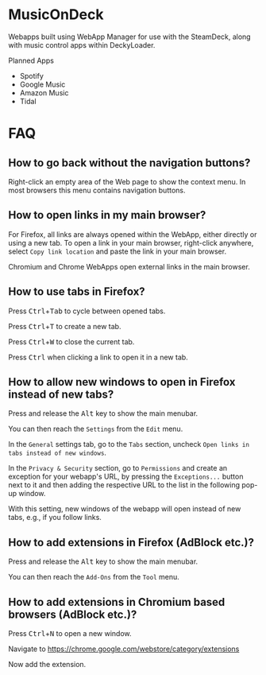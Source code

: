 # MusicOnDeck 

Webapps built using WebApp Manager for use with the SteamDeck, along with music control apps within DeckyLoader.

Planned Apps
 - Spotify
 - Google Music
 - Amazon Music
 - Tidal

FAQ
===

How to go back without the navigation buttons?
----------------------------------------------

Right-click an empty area of the Web page to show the context menu. In most browsers this menu contains navigation buttons.

How to open links in my main browser?
-------------------------------------

For Firefox, all links are always opened within the WebApp, either directly or using a new tab.
To open a link in your main browser, right-click anywhere, select `Copy link location` and paste the link in your main browser. 

Chromium and Chrome WebApps open external links in the main browser.

How to use tabs in Firefox?
---------------------------

Press <kbd>Ctrl</kbd>+<kbd>Tab</kbd> to cycle between opened tabs.

Press <kbd>Ctrl</kbd>+<kbd>T</kbd> to create a new tab.

Press <kbd>Ctrl</kbd>+<kbd>W</kbd> to close the current tab.

Press <kbd>Ctrl</kbd> when clicking a link to open it in a new tab.

How to allow new windows to open in Firefox instead of new tabs?
----------------------------------------------------------------

Press and release the <kbd>Alt</kbd> key to show the main menubar.

You can then reach the `Settings` from the `Edit` menu.

In the `General` settings tab, go to the `Tabs` section, uncheck `Open links in tabs instead of new windows`.

In the `Privacy & Security` section, go to `Permissions` and create an exception for your webapp's URL, by pressing the `Exceptions...` button next to it and then adding the respective URL to the list in the following pop-up window.

With this setting, new windows of the webapp will open instead of new tabs, e.g., if you follow links.

How to add extensions in Firefox (AdBlock etc.)?
------------------------------------------------

Press and release the <kbd>Alt</kbd> key to show the main menubar.

You can then reach the `Add-Ons` from the `Tool` menu.

How to add extensions in Chromium based browsers (AdBlock etc.)?
----------------------------------------------------------------

Press <kbd>Ctrl</kbd>+<kbd>N</kbd> to open a new window.

Navigate to https://chrome.google.com/webstore/category/extensions

Now add the extension.
